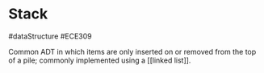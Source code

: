 # Stack
#dataStructure #ECE309 

Common ADT in which items are only inserted on or removed from the top of a pile; commonly implemented using a [[linked list]].